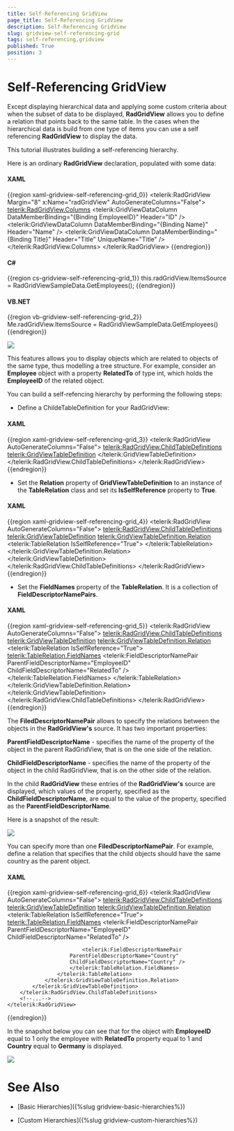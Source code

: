 ```yaml
---
title: Self-Referencing GridView
page_title: Self-Referencing GridView
description: Self-Referencing GridView
slug: gridview-self-referencing-grid
tags: self-referencing,gridview
published: True
position: 3
---
```


# Self-Referencing GridView

Except displaying hierarchical data and applying some custom criteria about when the subset of data to be displayed, __RadGridView__ allows you to define a relation that points back to the same table. In the cases when the hierarchical data is build from one type of items you can use a self referencing __RadGridView__ to display the data.

This tutorial illustrates building a self-referencing hierarchy.

Here is an ordinary __RadGridView__ declaration, populated with some data:

#### __XAML__

{{region xaml-gridview-self-referencing-grid_0}}
	<telerik:RadGridView Margin="8" x:Name="radGridView" AutoGenerateColumns="False">
	    <telerik:RadGridView.Columns>
	        <telerik:GridViewDataColumn DataMemberBinding="{Binding EmployeeID}"
	                                Header="ID" />
	        <telerik:GridViewDataColumn DataMemberBinding="{Binding Name}"
	                                Header="Name" />
	        <telerik:GridViewDataColumn DataMemberBinding="{Binding Title}"
	                                Header="Title"
	                                UniqueName="Title" />
	    </telerik:RadGridView.Columns>
	</telerik:RadGridView>
{{endregion}}


#### __C#__

{{region cs-gridview-self-referencing-grid_1}}
	this.radGridView.ItemsSource = RadGridViewSampleData.GetEmployees();
{{endregion}}

#### __VB.NET__

{{region vb-gridview-self-referencing-grid_2}}
	Me.radGridView.ItemsSource = RadGridViewSampleData.GetEmployees()
{{endregion}}

![](images/RadGridView_HiarachicalGrid_SelfRefencingGrid_010.png)

This features allows you to display objects which are related to objects of the same type, thus modelling a tree structure. For example, consider an __Employee__ object with a property __RelatedTo__ of type int, which holds the __EmployeeID__ of the related object.

You can build a self-refencing hierarchy by performing the following steps:

* Define a ChildeTableDefinition for your RadGridView:

#### __XAML__

{{region xaml-gridview-self-referencing-grid_3}}
	<telerik:RadGridView AutoGenerateColumns="False">
	    <telerik:RadGridView.ChildTableDefinitions>
	        <telerik:GridViewTableDefinition>
	        </telerik:GridViewTableDefinition>
	    </telerik:RadGridView.ChildTableDefinitions>
	    <!--...-->
	</telerik:RadGridView>
{{endregion}}

* Set the __Relation__ property of __GridViewTableDefinition__ to an instance of the __TableRelation__ class and set its __IsSelfReference__ property to __True__.

#### __XAML__

{{region xaml-gridview-self-referencing-grid_4}}
	<telerik:RadGridView AutoGenerateColumns="False">
	    <telerik:RadGridView.ChildTableDefinitions>
	        <telerik:GridViewTableDefinition>
	            <telerik:GridViewTableDefinition.Relation>
	                <telerik:TableRelation IsSelfReference="True">
	                </telerik:TableRelation>
	            </telerik:GridViewTableDefinition.Relation>
	        </telerik:GridViewTableDefinition>
	    </telerik:RadGridView.ChildTableDefinitions>
	    <!--...-->
	</telerik:RadGridView>
{{endregion}}

* Set the __FieldNames__ property of the __TableRelation__. It is a collection of __FieldDescriptorNamePairs__.

#### __XAML__

{{region xaml-gridview-self-referencing-grid_5}}
	<telerik:RadGridView AutoGenerateColumns="False">
	    <telerik:RadGridView.ChildTableDefinitions>
	        <telerik:GridViewTableDefinition>
	            <telerik:GridViewTableDefinition.Relation>
	                <telerik:TableRelation IsSelfReference="True">
	                    <telerik:TableRelation.FieldNames>
	                        <telerik:FieldDescriptorNamePair
	                    ParentFieldDescriptorName="EmployeeID"
	                    ChildFieldDescriptorName="RelatedTo" />
	                    </telerik:TableRelation.FieldNames>
	                </telerik:TableRelation>
	            </telerik:GridViewTableDefinition.Relation>
	        </telerik:GridViewTableDefinition>
	    </telerik:RadGridView.ChildTableDefinitions>
	    <!--...-->
	</telerik:RadGridView>
{{endregion}}

The __FiledDescriptorNamePair__ allows to specify the relations between the objects in the __RadGridView's__ source. It has two important properties:

__ParentFieldDescriptorName__ - specifies the name of the property of the object in the parent RadGridView, that is on the one side of the relation.

__ChildFieldDescriptorName__ - specifies the name of the property of the object in the child RadGridView, that is on the other side of the relation.

In the child __RadGridView__ these entries of the __RadGridView's__ source are displayed, which values of the property, specified as the __ChildFieldDescriptorName__, are equal to the value of the property, specified as the __ParentFieldDescriptorName__.

Here is a snapshot of the result:

![](images/RadGridView_HiarachicalGrid_SelfRefencingGrid_020.png)

You can specify more than one __FiledDescriptorNamePair__. For example, define a relation that specifies that the child objects should have the same country as the parent object.

#### __XAML__

{{region xaml-gridview-self-referencing-grid_6}}
	<telerik:RadGridView AutoGenerateColumns="False">
	    <telerik:RadGridView.ChildTableDefinitions>
	        <telerik:GridViewTableDefinition>
	            <telerik:GridViewTableDefinition.Relation>
	                <telerik:TableRelation IsSelfReference="True">
	                    <telerik:TableRelation.FieldNames>
	                        <telerik:FieldDescriptorNamePair
	                     ParentFieldDescriptorName="EmployeeID"
	                     ChildFieldDescriptorName="RelatedTo" />
	
	                        <telerik:FieldDescriptorNamePair
	                    ParentFieldDescriptorName="Country"
	                    ChildFieldDescriptorName="Country" />
	                    </telerik:TableRelation.FieldNames>
	                </telerik:TableRelation>
	            </telerik:GridViewTableDefinition.Relation>
	        </telerik:GridViewTableDefinition>
	    </telerik:RadGridView.ChildTableDefinitions>
	    <!--...-->
	</telerik:RadGridView>
{{endregion}}

In the snapshot below you can see that for the object with __EmployeeID__ equal to 1 only the employee with __RelatedTo__ property equal to 1 and __Country__ equal to __Germany__ is displayed.


![](images/RadGridView_HiarachicalGrid_SelfRefencingGrid_030.png)

# See Also

 * [Basic Hierarchies]({%slug gridview-basic-hierarchies%})

 * [Custom Hierarchies]({%slug gridview-custom-hierarchies%})
